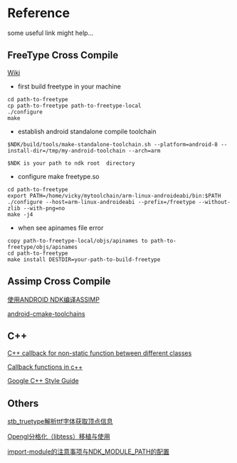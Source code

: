 Reference
===============================
some useful link might help...

## FreeType Cross Compile ##

[Wiki](http://en.wikibooks.org/wiki/OpenGL_Programming/Installation/Android_NDK#FreeType)

* first build freetype in your machine
```
cd path-to-freetype
cp path-to-freetype path-to-freetype-local
./configure
make
```

* establish android standalone compile toolchain
```
$NDK/build/tools/make-standalone-toolchain.sh --platform=android-8 --install-dir=/tmp/my-android-toolchain --arch=arm

$NDK is your path to ndk root  directory
```

* configure make freetype.so
```
cd path-to-freetype
export PATH=/home/vicky/mytoolchain/arm-linux-androideabi/bin:$PATH
./configure --host=arm-linux-androideabi --prefix=/freetype --without-zlib --with-png=no
make -j4
```

* when see apinames file error
```
copy path-to-freetype-local/objs/apinames to path-to-freetype/objs/apinames
cd path-to-freetype
make install DESTDIR=your-path-to-build-freetype
```

## Assimp Cross Compile ##
[使用ANDROID NDK编译ASSIMP](http://airtheva.net/wordpress/?p=62)

[android-cmake-toolchains](https://github.com/taka-no-me/android-cmake)

## C++ ##
[C++ callback for non-static function between different classes](http://stackoverflow.com/questions/11522422/c-callback-for-non-static-function-between-different-classes?rq=1)

[Callback functions in c++](http://stackoverflow.com/questions/2298242/callback-functions-in-c)

[Google C++ Style Guide](https://google-styleguide.googlecode.com/svn/trunk/cppguide.html)

## Others ##
[stb_truetype解析ttf字体获取顶点信息](http://blog.csdn.net/wind_hzx/article/details/11830645)

[Opengl分格化（libtess）移植与使用](http://blog.csdn.net/wind_hzx/article/details/11830425)

[import-module的注意事项与NDK_MODULE_PATH的配置](http://blog.sina.com.cn/s/blog_4057ab62010197z8.html)